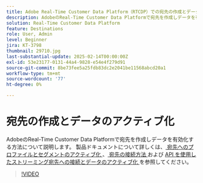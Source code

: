 ```yaml
---
title: Adobe Real-Time Customer Data Platform（RTCDP）での宛先の作成とデータのアクティブ化
description: AdobeのReal-Time Customer Data Platformで宛先を作成しデータを有効化する方法について説明します
solution: Real-Time Customer Data Platform
feature: Destinations
role: User, Admin
level: Beginner
jira: KT-3798
thumbnail: 29710.jpg
last-substantial-update: 2025-02-14T00:00:00Z
exl-id: 53e23177-0131-44a4-9828-e54e4f279d91
source-git-commit: 8be73fee5a25fdb83dc2e2041be11568abcd20a1
workflow-type: tm+mt
source-wordcount: '77'
ht-degree: 0%

---
```


# 宛先の作成とデータのアクティブ化

AdobeのReal-Time Customer Data Platformで宛先を作成しデータを有効化する方法について説明します。 製品ドキュメントについて詳しくは、[ 宛先へのプロファイルとセグメントのアクティブ化 ](https://experienceleague.adobe.com/docs/experience-platform/rtcdp/destinations/dest-tutorials/activate-destinations.html?lang=ja)、[ 宛先の接続方法 ](https://experienceleague.adobe.com/docs/experience-platform/rtcdp/destinations/dest-tutorials/connect-destination.html?lang=ja) および [API を使用したストリーミング宛先への接続とデータのアクティブ化 ](https://experienceleague.adobe.com/docs/experience-platform/rtcdp/destinations/api-tutorials/streaming-destinations-api-tutorial.html?lang=ja) を参照してください。

>[!VIDEO](https://video.tv.adobe.com/v/29710?learn=on&enablevpops)


